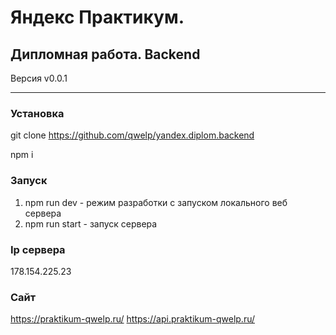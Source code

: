 # Яндекс Практикум. 

## Дипломная работа. Backend

Версия v0.0.1

----------

### Установка
git clone https://github.com/qwelp/yandex.diplom.backend

npm i

### Запуск 
1. npm run dev - режим разработки с запуском локального веб сервера
2. npm run start - запуск сервера

### Ip сервера 
178.154.225.23

### Сайт
https://praktikum-qwelp.ru/
https://api.praktikum-qwelp.ru/
